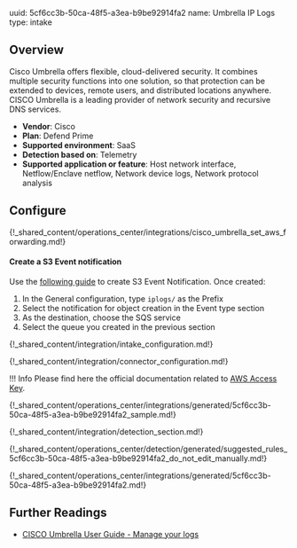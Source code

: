 uuid: 5cf6cc3b-50ca-48f5-a3ea-b9be92914fa2
name: Umbrella IP Logs
type: intake

## Overview

Cisco Umbrella offers flexible, cloud-delivered security. It combines multiple security functions into one solution, so that protection can be extended to devices, remote users, and distributed locations anywhere. CISCO Umbrella is a leading provider of network security and recursive DNS services.

- **Vendor**: Cisco
- **Plan**: Defend Prime
- **Supported environment**: SaaS
- **Detection based on**: Telemetry
- **Supported application or feature**: Host network interface, Netflow/Enclave netflow, Network device logs, Network protocol analysis

## Configure

{!_shared_content/operations_center/integrations/cisco_umbrella_set_aws_forwarding.md!}

#### Create a S3 Event notification

Use the [following guide](https://docs.aws.amazon.com/AmazonS3/latest/userguide/enable-event-notifications.html) to create S3 Event Notification.
Once created:

1. In the General configuration, type `iplogs/` as the Prefix
2. Select the notification for object creation in the Event type section
3. As the destination, choose the SQS service
4. Select the queue you created in the previous section

{!_shared_content/integration/intake_configuration.md!}

{!_shared_content/integration/connector_configuration.md!}

!!! Info
    Please find here the official documentation related to [AWS Access Key](https://docs.aws.amazon.com/IAM/latest/UserGuide/id_credentials_access-keys.html).

{!_shared_content/operations_center/integrations/generated/5cf6cc3b-50ca-48f5-a3ea-b9be92914fa2_sample.md!}

{!_shared_content/integration/detection_section.md!}

{!_shared_content/operations_center/detection/generated/suggested_rules_5cf6cc3b-50ca-48f5-a3ea-b9be92914fa2_do_not_edit_manually.md!}

{!_shared_content/operations_center/integrations/generated/5cf6cc3b-50ca-48f5-a3ea-b9be92914fa2.md!}

## Further Readings
- [CISCO Umbrella User Guide - Manage your logs](https://docs.umbrella.com/deployment-umbrella/docs/setting-up-an-amazon-s3-bucket)
